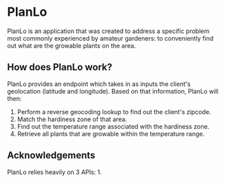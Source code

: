 # PlanLo
PlanLo is an application that was created to address a specific problem most commonly experienced by amateur
 gardeners: to conveniently find out what are the growable plants on the area.
 
## How does PlanLo work?
PlanLo provides an endpoint which takes in as inputs the client's geolocation (latitude and
 longitude). Based on that
 information, PlanLo will then:
1. Perform a reverse geocoding lookup to find out the client's zipcode.
2. Match the hardiness zone of that area.
3. Find out the temperature range associated with the hardiness zone.
4. Retrieve all plants that are growable within the temperature range.

## Acknowledgements
PlanLo relies heavily on 3 APIs:
1. 